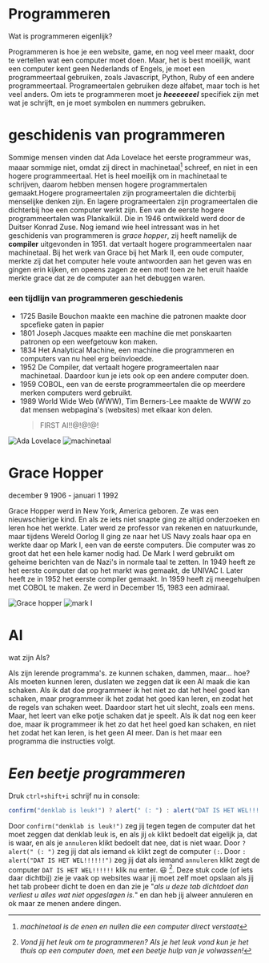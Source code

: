 
# Programmeren

Wat is programmeren eigenlijk?

Programmeren is hoe je een website, game, en nog veel meer maakt, door te vertellen wat een computer moet doen. Maar, het is best moeilijk, want een computer 
kent geen Nederlands of Engels, je moet een programmeertaal gebruiken, zoals Javascript, Python, Ruby of een andere programmeertaal. 
Programeertalen gebruiken deze alfabet, maar toch is het veel anders.
Om iets te programmeren moet je ***heeeeeeel***    specifiek zijn met wat je schrijft, en je moet symbolen en nummers gebruiken. 

# geschidenis van programmeren

Sommige mensen vinden dat Ada Lovelace het eerste programmeur was, maaar sommige niet, omdat zij direct in machinetaal[^3] schreef, en niet in een hogere 
programmeertaal. Het is heel moeilijk om in machinetaal te schrijven, daarom hebben mensen hogere programmertalen gemaakt.Hogere programeertalen zijn programeertalen die dichterbij menselijke denken zijn. En lagere programeertalen zijn programeertalen die dichterbij hoe een computer werkt zijn.
Een van de eerste hogere programmeertalen was Plankalkül. Die in 1946 ontwikkeld werd door de Duitser Konrad Zuse. Nog iemand wie heel intressant was in het 
geschidenis van programmeren is _grace hopper_, zij heeft namelijk de **compiler** uitgevonden in 1951. dat vertaalt hogere programmeertalen naar machinetaal. Bij 
het werk van Grace bij het Mark II, een oude computer, merkte zij dat het computer hele voute antwoorden aan het geven was en gingen erin kijken, en opeens zagen 
ze een mot! toen ze het eruit haalde merkte grace dat ze de computer aan het debuggen waren.

### een tijdlijn van programmeren geschiedenis

- 1725 Basile Bouchon maakte een machine die patronen maakte door spcefieke gaten in papier
- 1801 Joseph Jacques maakte een machine die met ponskaarten patronen op een weefgetouw kon maken.
- 1834 Het Analytical Machine, een machine die programmeren en computers van nu heel erg beϊnvloedde.
- 1952 De Compiler, dat vertaalt hogere programeertalen naar machinetaal. Daardoor kun je iets ook op een andere computer doen.
- 1959 COBOL, een van de eerste programmeertalen die op meerdere merken computers werd gebruikt.
- 1989 World Wide Web (WWW), Tim Berners-Lee maakte de WWW zo dat mensen webpagina's (websites) met elkaar kon delen.
  > FIRST AI!!@!@!@!


 
![ Ada Lovelace](https://emprendedor.com/wp-content/uploads/2022/12/ada-lovelace.jpg)
![ machinetaal ](https://live.staticflickr.com/572/20607150556_c01d092437_b.jpg)


# Grace Hopper
december 9 1906 - januari 1 1992

Grace Hopper werd in New York, America geboren. Ze was een nieuwschierige kind. En als ze iets niet snapte ging ze altijd onderzoeken en leren hoe het werkte. Later werd ze professor van rekenen en natuurkunde, maar tijdens Wereld Oorlog II ging ze naar het US Navy zoals haar opa en werkte daar op Mark I, een van de eerste computers. Die computer was zo groot dat het een hele kamer nodig had.
De Mark I werd gebruikt om geheime berichten van de Nazi's in normale taal te zetten. 
In 1949 heeft ze het eerste computer dat op het markt was gemaakt, de UNIVAC I. Later heeft ze in 1952 het eerste compiler gemaakt. In 1959 heeft zij meegehulpen met COBOL te maken. Ze werd in December 15, 1983 een admiraal.

![ Grace hopper ](https://cdn.britannica.com/94/149294-050-1BDE70C7/Grace-Hopper-1984.jpg)
![ mark I](https://www.thoughtco.com/thmb/_do7pyKos10WYy7bfigMzGEula4=/1500x1201/filters:fill(auto,1)/GettyImages-107636032-5c76d38846e0fb0001a5ef90.jpg)

# AI 
wat zijn AIs?

AIs zijn lerende programma's. ze kunnen schaken, dammen, maar... hoe? AIs moeten kunnen leren, duslaten we zeggen dat ik een AI maak die kan schaken. Als ik dat doe programmeer ik het niet zo dat het heel goed kan schaken, maar programmeer ik het zodat het goed kan leren, en zodat het de regels van schaken weet. Daardoor start het uit slecht, zoals een mens. Maar, het leert van elke potje schaken dat je speelt. Als ik dat nog een keer doe, maar ik programmeer ik het zo dat het heel goed kan schaken, en niet het zodat het kan leren, is het geen AI meer. Dan is het maar een programma die instructies volgt. 




 
# ***Een beetje programmeren***                      
Druk `ctrl+shift+i` schrijf  nu in console:
```js
confirm("denklab is leuk!") ? alert(" (: ") : alert("DAT IS HET WEL!!!!!!")
```
Door `confirm("denklab is leuk!")` zeg jij tegen tegen de computer dat het moet zeggen dat denklab leuk is, en als jij `ok` klikt bedoelt dat eigelijk
ja, dat is waar, en als je `annuleren` klikt bedoelt dat nee, dat is niet waar. Door `? alert(" (: ")` zeg jij dat als iemand `ok` klikt zegt de computer 
`(:`.
 Door `: alert("DAT IS HET WEL!!!!!!")` zeg jij dat als iemand `annuleren` klikt zegt de computer 
`DAT IS HET WEL!!!!!!`
klik nu enter. 😃 [^10]. Deze stuk code (of iets daar dichtbij) zie je vaak op websites waar jij moet zelf moet opslaan als jij het tab probeer dicht te doen en 
dan zie je "_als u deze tab dichtdoet dan verliest u alles wat niet opgeslagen is._" en dan heb jij alweer annuleren en ok maar ze menen andere dingen.
[^3]: _machinetaal is de enen en nullen die een computer direct verstaat_
[^1]: _Mnemonic betekent:  (volgens [wikipedia](https://nl.wikipedia.org/wiki/Mnemonic)): Het Engelse woord mnemonic (meervoud: mnemonics) wordt voor diverse 
geheugensteuntjes gebruikt die gangbaar zijn binnen de mnemotechniek. Zo wordt het woord in de informatica gebruikt voor een woord of symbool dat dient ter 
vervanging van een binaire instructie. Het wordt vooral gebruikt om het programmeren in assembly makkelijker te maken._
[^10]: _Vond jij het leuk om te programmeren? Als je het leuk vond kun je het thuis op een computer doen, met een beetje hulp van je volwassen!_
